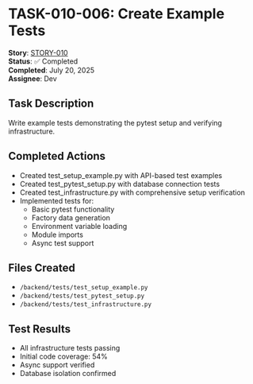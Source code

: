 # TASK-010-006: Create Example Tests

**Story**: [STORY-010](../../stories/infrastructure/STORY-010-pytest-setup.md)  
**Status**: ✅ Completed  
**Completed**: July 20, 2025  
**Assignee**: Dev

## Task Description
Write example tests demonstrating the pytest setup and verifying infrastructure.

## Completed Actions
- Created test_setup_example.py with API-based test examples
- Created test_pytest_setup.py with database connection tests
- Created test_infrastructure.py with comprehensive setup verification
- Implemented tests for:
  - Basic pytest functionality
  - Factory data generation
  - Environment variable loading
  - Module imports
  - Async test support

## Files Created
- `/backend/tests/test_setup_example.py`
- `/backend/tests/test_pytest_setup.py`
- `/backend/tests/test_infrastructure.py`

## Test Results
- All infrastructure tests passing
- Initial code coverage: 54%
- Async support verified
- Database isolation confirmed